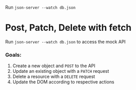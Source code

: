 Run `json-server --watch db.json`

# Post, Patch, Delete with fetch

Run `json-server --watch db.json` to access the mock API

### Goals: 
1. Create a new object and `POST` to the API
2. Update an existing object with a `PATCH` request 
3. Delete a resource with a `DELETE` request
4. Update the DOM according to respective actions